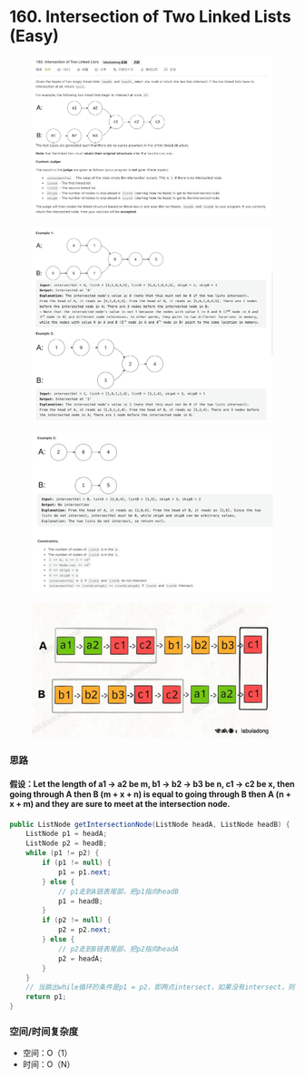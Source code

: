 # 160. Intersection of Two Linked Lists (Easy)

<figure><img src="../../../.gitbook/assets/image (53).png" alt=""><figcaption></figcaption></figure>

<figure><img src="../../../.gitbook/assets/image (97).png" alt=""><figcaption></figcaption></figure>

<figure><img src="../../../.gitbook/assets/image (63).png" alt=""><figcaption></figcaption></figure>

<figure><img src="../../../.gitbook/assets/image (55).png" alt=""><figcaption></figcaption></figure>

### 思路

#### 假设：Let the length of a1 -> a2 be m, b1 -> b2 -> b3 be n, c1 -> c2 be x, then going through A then B (m + x + n) is equal to going through B then A (n + x + m) and they are sure to meet at the intersection node.

```java
public ListNode getIntersectionNode(ListNode headA, ListNode headB) {
    ListNode p1 = headA;
    ListNode p2 = headB;
    while (p1 != p2) {
        if (p1 != null) {
            p1 = p1.next;
        } else {
            // p1走到A链表尾部，把p1指向headB
            p1 = headB;
        }
        if (p2 != null) {
            p2 = p2.next;
        } else {
            // p2走到B链表尾部，把p2指向headA
            p2 = headA;
        }
    }
    // 当跳出while循环的条件是p1 = p2，即两点intersect，如果没有intersect，则也会返回null
    return p1;
}
```

### 空间/时间复杂度

* 空间：O（1）
* 时间：O（N）
